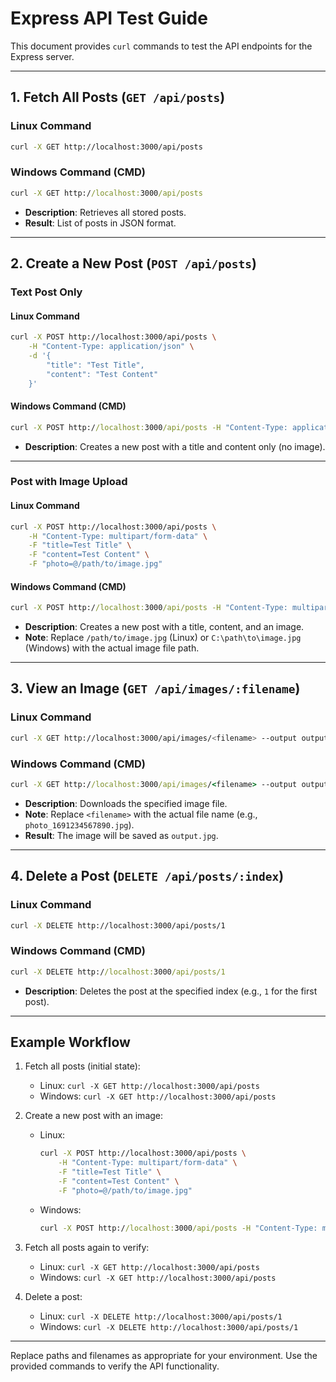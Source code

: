 
# Express API Test Guide

This document provides `curl` commands to test the API endpoints for the Express server.

---

## 1. Fetch All Posts (`GET /api/posts`)

### Linux Command
```bash
curl -X GET http://localhost:3000/api/posts
```

### Windows Command (CMD)
```cmd
curl -X GET http://localhost:3000/api/posts
```

- **Description**: Retrieves all stored posts.
- **Result**: List of posts in JSON format.

---

## 2. Create a New Post (`POST /api/posts`)

### Text Post Only
#### Linux Command
```bash
curl -X POST http://localhost:3000/api/posts \
    -H "Content-Type: application/json" \
    -d '{
        "title": "Test Title",
        "content": "Test Content"
    }'
```

#### Windows Command (CMD)
```cmd
curl -X POST http://localhost:3000/api/posts -H "Content-Type: application/json" -d "{\"title\": \"Test Title\", \"content\": \"Test Content\"}"
```

- **Description**: Creates a new post with a title and content only (no image).

---

### Post with Image Upload
#### Linux Command
```bash
curl -X POST http://localhost:3000/api/posts \
    -H "Content-Type: multipart/form-data" \
    -F "title=Test Title" \
    -F "content=Test Content" \
    -F "photo=@/path/to/image.jpg"
```

#### Windows Command (CMD)
```cmd
curl -X POST http://localhost:3000/api/posts -H "Content-Type: multipart/form-data" -F "title=Test Title" -F "content=Test Content" -F "photo=@C:\path\to\image.jpg"
```

- **Description**: Creates a new post with a title, content, and an image.
- **Note**: Replace `/path/to/image.jpg` (Linux) or `C:\path\to\image.jpg` (Windows) with the actual image file path.

---

## 3. View an Image (`GET /api/images/:filename`)

### Linux Command
```bash
curl -X GET http://localhost:3000/api/images/<filename> --output output.jpg
```

### Windows Command (CMD)
```cmd
curl -X GET http://localhost:3000/api/images/<filename> --output output.jpg
```

- **Description**: Downloads the specified image file.
- **Note**: Replace `<filename>` with the actual file name (e.g., `photo_1691234567890.jpg`).
- **Result**: The image will be saved as `output.jpg`.

---

## 4. Delete a Post (`DELETE /api/posts/:index`)

### Linux Command
```bash
curl -X DELETE http://localhost:3000/api/posts/1
```

### Windows Command (CMD)
```cmd
curl -X DELETE http://localhost:3000/api/posts/1
```

- **Description**: Deletes the post at the specified index (e.g., `1` for the first post).

---

## Example Workflow

1. Fetch all posts (initial state):
   - Linux: `curl -X GET http://localhost:3000/api/posts`
   - Windows: `curl -X GET http://localhost:3000/api/posts`

2. Create a new post with an image:
   - Linux:
     ```bash
     curl -X POST http://localhost:3000/api/posts \
         -H "Content-Type: multipart/form-data" \
         -F "title=Test Title" \
         -F "content=Test Content" \
         -F "photo=@/path/to/image.jpg"
     ```
   - Windows:
     ```cmd
     curl -X POST http://localhost:3000/api/posts -H "Content-Type: multipart/form-data" -F "title=Test Title" -F "content=Test Content" -F "photo=@C:\path\to\image.jpg"
     ```

3. Fetch all posts again to verify:
   - Linux: `curl -X GET http://localhost:3000/api/posts`
   - Windows: `curl -X GET http://localhost:3000/api/posts`

4. Delete a post:
   - Linux: `curl -X DELETE http://localhost:3000/api/posts/1`
   - Windows: `curl -X DELETE http://localhost:3000/api/posts/1`

---

Replace paths and filenames as appropriate for your environment. Use the provided commands to verify the API functionality.
